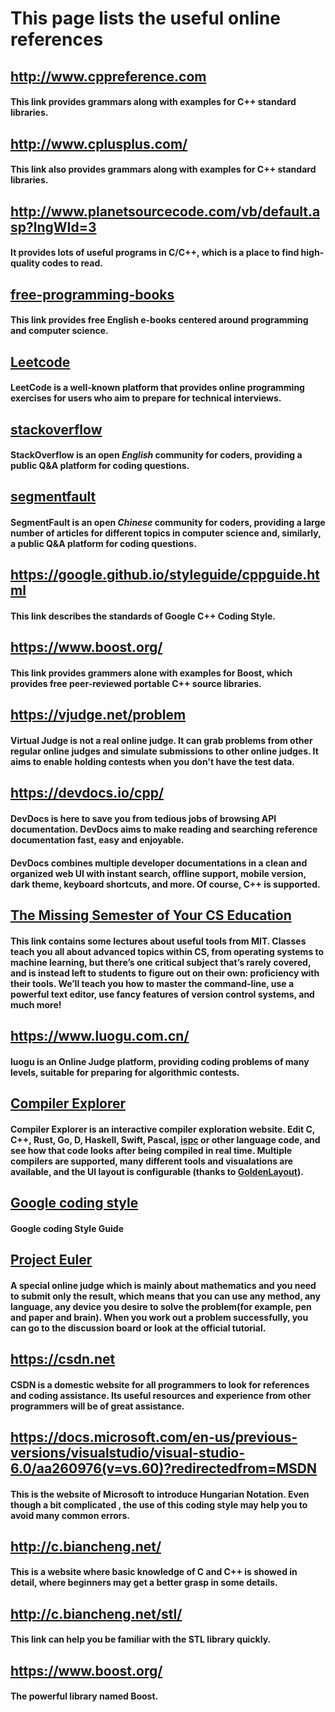 # This page lists the useful online references

## http://www.cppreference.com

#### This link provides grammars along with examples for C++ standard libraries.

## http://www.cplusplus.com/
#### This link also provides grammars along with examples for C++ standard libraries. 

## http://www.planetsourcecode.com/vb/default.asp?lngWId=3
#### It provides lots of useful programs in C/C++, which is a place to find high-quality codes to read.

## [free-programming-books](https://github.com/EbookFoundation/free-programming-books/blob/master/free-programming-books.md)

#### This link provides free English e-books centered around programming and computer science.

## [Leetcode](https://leetcode-cn.com/)

#### LeetCode is a well-known platform that provides online programming exercises for users who aim to prepare for technical interviews.

## [stackoverflow](https://stackoverflow.com/)

#### StackOverflow is an open *English* community for coders, providing a public Q&A platform for coding questions.

## [segmentfault](https://segmentfault.com/)

#### SegmentFault is an open *Chinese* community for coders, providing a large number of articles for different topics in computer science and, similarly, a public Q&A platform for coding questions.

## https://google.github.io/styleguide/cppguide.html
#### This link describes the standards of Google C++ Coding Style.

## https://www.boost.org/

#### This link provides grammers alone with examples for Boost, which provides free peer-reviewed portable C++ source libraries.

## https://vjudge.net/problem

#### Virtual Judge is not a real online judge. It can grab problems from other regular online judges and simulate submissions to other online judges. It aims to enable holding contests when you don't have the test data.

## https://devdocs.io/cpp/
#### DevDocs is here to save you from tedious jobs of browsing API documentation. DevDocs aims to make reading and searching reference documentation fast, easy and enjoyable.
#### DevDocs combines multiple developer documentations in a clean and organized web UI with instant search, offline support, mobile version, dark theme, keyboard shortcuts, and more. Of course, C++ is supported.

## [The Missing Semester of Your CS Education](https://missing-semester-cn.github.io/)
#### This link contains some lectures about useful tools from MIT. Classes teach you all about advanced topics within CS, from operating systems to machine learning, but there’s one critical subject that’s rarely covered, and is instead left to students to figure out on their own: proficiency with their tools. We’ll teach you how to master the command-line, use a powerful text editor, use fancy features of version control systems, and much more!

## https://www.luogu.com.cn/
#### luogu is an Online Judge platform, providing coding problems of many levels, suitable for preparing for algorithmic contests.

## [Compiler Explorer](https://godbolt.org/)
#### **Compiler Explorer** is an interactive compiler exploration website. Edit C, C++, Rust, Go, D, Haskell, Swift, Pascal, [ispc](https://ispc.github.io/) or other language code, and see how that code looks after being compiled in real time. Multiple compilers are supported, many different tools and visualations are available, and the UI layout is configurable (thanks to [GoldenLayout](https://www.golden-layout.com/)).

## [Google coding style](https://google.github.io/styleguide/cppguide.html)

#### Google coding Style Guide 

## [Project Euler](https://projecteuler.net/)
#### A special online judge which is mainly about mathematics and you need to submit only the result, which means that you can use any method, any language, any device you desire to solve the problem(for example, pen and paper and brain). When you work out a problem successfully, you can go to the discussion board or look at the official tutorial.

## https://csdn.net
#### CSDN is a domestic website for all programmers to look for references and coding assistance. Its useful resources and experience from other programmers will be of great assistance.

## https://docs.microsoft.com/en-us/previous-versions/visualstudio/visual-studio-6.0/aa260976(v=vs.60)?redirectedfrom=MSDN
#### This is the website of Microsoft to introduce Hungarian Notation. Even though a bit complicated , the use of this coding style may help you to avoid many common errors.

## http://c.biancheng.net/
#### This is a website where basic knowledge of C and C++ is showed in detail, where beginners may get a better grasp in some details.

## http://c.biancheng.net/stl/
#### This link can help you be familiar with the STL library quickly.

## https://www.boost.org/
#### The powerful library named Boost.
